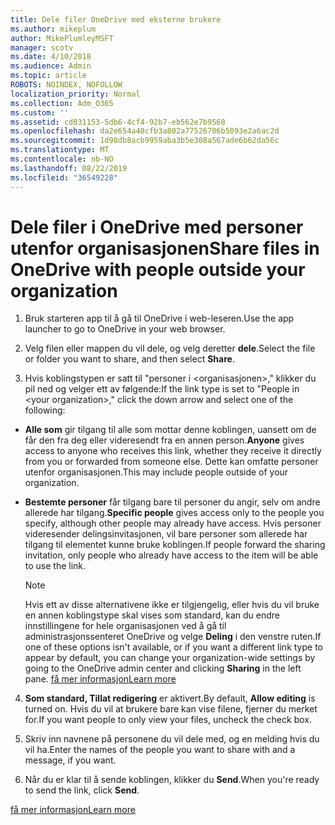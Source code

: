 ```yaml
---
title: Dele filer OneDrive med eksterne brukere
ms.author: mikeplum
author: MikePlumleyMSFT
manager: scotv
ms.date: 4/10/2018
ms.audience: Admin
ms.topic: article
ROBOTS: NOINDEX, NOFOLLOW
localization_priority: Normal
ms.collection: Adm_O365
ms.custom: ''
ms.assetid: cd031153-5db6-4cf4-92b7-eb562e7b9568
ms.openlocfilehash: da2e654a40cfb3a802a77526706b5093e2a6ac2d
ms.sourcegitcommit: 1d98db8acb9959aba3b5e308a567ade6b62da56c
ms.translationtype: MT
ms.contentlocale: nb-NO
ms.lasthandoff: 08/22/2019
ms.locfileid: "36549228"
---
```

# <a name="share-files-in-onedrive-with-people-outside-your-organization"></a><span data-ttu-id="04c03-102">Dele filer i OneDrive med personer utenfor organisasjonen</span><span class="sxs-lookup"><span data-stu-id="04c03-102">Share files in OneDrive with people outside your organization</span></span>

1. <span data-ttu-id="04c03-103">Bruk starteren app til å gå til OneDrive i web-leseren.</span><span class="sxs-lookup"><span data-stu-id="04c03-103">Use the app launcher to go to OneDrive in your web browser.</span></span> 
    
2. <span data-ttu-id="04c03-104">Velg filen eller mappen du vil dele, og velg deretter **dele**.</span><span class="sxs-lookup"><span data-stu-id="04c03-104">Select the file or folder you want to share, and then select **Share**.</span></span> 
    
3. <span data-ttu-id="04c03-105">Hvis koblingstypen er satt til "personer i \<organisasjonen\>," klikker du pil ned og velger ett av følgende:</span><span class="sxs-lookup"><span data-stu-id="04c03-105">If the link type is set to "People in \<your organization\>," click the down arrow and select one of the following:</span></span> 
    
  - <span data-ttu-id="04c03-106">**Alle som** gir tilgang til alle som mottar denne koblingen, uansett om de får den fra deg eller videresendt fra en annen person.</span><span class="sxs-lookup"><span data-stu-id="04c03-106">**Anyone** gives access to anyone who receives this link, whether they receive it directly from you or forwarded from someone else.</span></span> <span data-ttu-id="04c03-107">Dette kan omfatte personer utenfor organisasjonen.</span><span class="sxs-lookup"><span data-stu-id="04c03-107">This may include people outside of your organization.</span></span> 
    
  - <span data-ttu-id="04c03-108">**Bestemte personer** får tilgang bare til personer du angir, selv om andre allerede har tilgang.</span><span class="sxs-lookup"><span data-stu-id="04c03-108">**Specific people** gives access only to the people you specify, although other people may already have access.</span></span> <span data-ttu-id="04c03-109">Hvis personer videresender delingsinvitasjonen, vil bare personer som allerede har tilgang til elementet kunne bruke koblingen.</span><span class="sxs-lookup"><span data-stu-id="04c03-109">If people forward the sharing invitation, only people who already have access to the item will be able to use the link.</span></span> 
    
    > [!NOTE]
    > <span data-ttu-id="04c03-110">Hvis ett av disse alternativene ikke er tilgjengelig, eller hvis du vil bruke en annen koblingstype skal vises som standard, kan du endre innstillingene for hele organisasjonen ved å gå til administrasjonssenteret OneDrive og velge **Deling** i den venstre ruten.</span><span class="sxs-lookup"><span data-stu-id="04c03-110">If one of these options isn't available, or if you want a different link type to appear by default, you can change your organization-wide settings by going to the OneDrive admin center and clicking **Sharing** in the left pane.</span></span> [<span data-ttu-id="04c03-111">få mer informasjon</span><span class="sxs-lookup"><span data-stu-id="04c03-111">Learn more</span></span>](https://go.microsoft.com/fwlink/?linkid=871961)
  
4. <span data-ttu-id="04c03-112">**Som standard, Tillat redigering** er aktivert.</span><span class="sxs-lookup"><span data-stu-id="04c03-112">By default, **Allow editing** is turned on.</span></span> <span data-ttu-id="04c03-113">Hvis du vil at brukere bare kan vise filene, fjerner du merket for.</span><span class="sxs-lookup"><span data-stu-id="04c03-113">If you want people to only view your files, uncheck the check box.</span></span> 
    
5. <span data-ttu-id="04c03-114">Skriv inn navnene på personene du vil dele med, og en melding hvis du vil ha.</span><span class="sxs-lookup"><span data-stu-id="04c03-114">Enter the names of the people you want to share with and a message, if you want.</span></span>
    
6. <span data-ttu-id="04c03-115">Når du er klar til å sende koblingen, klikker du **Send**.</span><span class="sxs-lookup"><span data-stu-id="04c03-115">When you're ready to send the link, click **Send**.</span></span> 
    
[<span data-ttu-id="04c03-116">få mer informasjon</span><span class="sxs-lookup"><span data-stu-id="04c03-116">Learn more</span></span>](https://go.microsoft.com/fwlink/?linkid=871861)
  

